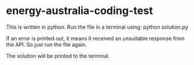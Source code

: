 # energy-australia-coding-test
This is written in python.
Run the file in a terminal using:
python solution.py

If an error is printed out, it means it received an unsuitable response from the API.
So just run the file again.

The solution will be printed to the terminal.
